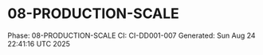 # 08-PRODUCTION-SCALE
Phase: 08-PRODUCTION-SCALE
CI: CI-DD001-007
Generated: Sun Aug 24 22:41:16 UTC 2025

